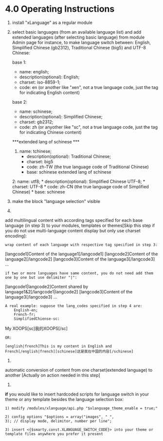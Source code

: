 4.0 Operating Instructions
================================

1. install "xLanguage" as a regular module

1. select basic languages (from an available language list) and add extended languages (after selecting basic language) from module Admin page for instance, to make language switch between: English, Simplified Chinese (gb2312), Traditional Chinese (big5) and UTF-8 Chinese:

    base 1: 
    * name: english;
    * description(optional): English; 
    * charset: iso-8859-1; 
    * code: en (or another like "xen", not a true language code, just the tag for indicating English content)
    
   base 2: 
    * name: schinese; 
    * description(optional): Simplified Chinese; 
    * charset: gb2312; 
    * code: zh (or anyother like "sc", not a true language code, just the tag for indicating Chinese content)

    ***extended lang of schinese ***

    1) name: tchinese;
        * description(optional): Traditional Chinese; 
        * charset: big5 
        * code: zh-TW (the true language code of Traditional Chinese) 
        * base: schinese
extended lang of schinese 

    2: name: utf8; 
        * description(optional): Simplified Chinese UTF-8; 
        * charset: UTF-8 
        * code: zh-CN (the true language code of Simplified Chinese) 
        * base: schinese

1. make the block "language selection" visible

1. 
add multilingual content with according tags specified for each base language (in step 3) to your modules, templates or themes[Skip this step if you do not use multi-language content display but only use charset encoding]: 

    wrap content of each language with respective tag specified in step 3:
[langcode1]Content of the language1[/langcode1] [langcode2]Content of the language2[/langcode2] [langcode3]Content of the language3[/langcode3] ...

    if two or more languages have same content, you do not need add them one by one but use delimiter "|": 
[langcode1|langcode2]Content shared by language1&2[/langcode1|langcode2] [langcode3]Content of the language3[/langcode3] ...

    A real example: suppose the lang_codes specified in step 4 are: 
        English-en; 
        French-fr; 
        SimplifiedChiense-sc:
My XOOPS[sc]我的XOOPS[/sc]

    OR:
    
    [english|french]This is my content in English and French[/english|french][schinese]这是我在中国的内容[/schinese]

1. 
automatic conversion of content from one charset(extended language) to another [Actually on action needed in this step]

1. 
__if__ you would like to insert hardcoded scripts for language switch in your theme or any template besides the language selection box:

    1) modify /modules/xlanguage/api.php "$xlanguage_theme_enable = true;"
    
    2) config options "$options = array("images", " ", 
    3); // display mode, delimitor, number per line";

    3) insert <{$smarty.const.XLANGUAGE_SWITCH_CODE}> into your theme or template files anywhere you prefer it present 